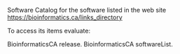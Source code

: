 Software Catalog for the software listed in the web site https://bioinformatics.ca/links_directory

To access its items evaluate:

BioinformaticsCA release.
BioinformaticsCA softwareList.

